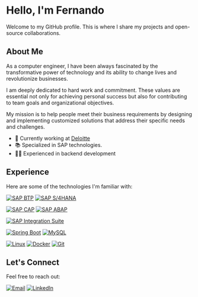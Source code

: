 # Hello, I'm Fernando

Welcome to my GitHub profile. This is where I share my projects and open-source collaborations.

## About Me

As a computer engineer, I have been always fascinated by the transformative power of technology and its ability to change lives and revolutionize businesses.

I am deeply dedicated to hard work and commitment. These values are essential not only for achieving personal success but also for contributing to team goals and organizational objectives.

My mission is to help people meet their business requirements by designing and implementing customized solutions that address their specific needs and challenges.

- 💼 Currently working at [Deloitte](https://www.deloitte.com/)
- 📚 Specialized in SAP technologies.
- 👨‍💻 Experienced in backend development

## Experience

Here are some of the technologies I'm familiar with:

[![SAP BTP](https://img.shields.io/badge/SAP%20BTP-0FAAFF?style=for-the-badge&logo=sap&logoColor=white)](https://www.sap.com/products/technology-platform/what-is-sap-business-technology-platform.html)
[![SAP S/4HANA](https://img.shields.io/badge/SAP%20S%2F4HANA-0FAAFF?style=for-the-badge&logo=sap&logoColor=white)](https://www.sap.com/products/erp/s4hana.html)

[![SAP CAP](https://img.shields.io/badge/SAP%20CAP-0FAAFF?style=for-the-badge&logo=sap&logoColor=white)](https://www.sap.com/products/technology-platform/developer-tools.html)
[![SAP ABAP](https://img.shields.io/badge/SAP%20ABAP-0FAAFF?style=for-the-badge&logo=sap&logoColor=white)](https://www.sap.com/products/technology-platform/abap.html)

[![SAP Integration Suite](https://img.shields.io/badge/SAP%20Integration%20Suite-0FAAFF?style=for-the-badge&logo=sap&logoColor=white)](https://www.sap.com/products/technology-platform/integration-suite.html)

[![Spring Boot](https://img.shields.io/badge/Spring%20Boot-6DB33F?style=for-the-badge&logo=spring&logoColor=white)](https://spring.io/projects/spring-boot)
[![MySQL](https://img.shields.io/badge/MySQL-4479A1?style=for-the-badge&logo=mysql&logoColor=white)](https://www.mysql.com/)

[![Linux](https://img.shields.io/badge/Linux-FCC624?style=for-the-badge&logo=linux&logoColor=black)](https://www.linux.org/)
[![Docker](https://img.shields.io/badge/Docker-384d54?style=for-the-badge&logo=Docker&logoColor=0db7ed)](https://www.docker.com/)
[![Git](https://img.shields.io/badge/Git-F05032?style=for-the-badge&logo=git&logoColor=white)](https://git-scm.com/)

## Let's Connect

Feel free to reach out:

[![Email](https://img.shields.io/badge/Email-D14836?style=for-the-badge&logo=gmail&logoColor=white)](mailto:RBFernando99@gmail.com)
[![LinkedIn](https://img.shields.io/badge/LinkedIn-0A66C2?style=for-the-badge&logo=linkedin&logoColor=white)](https://www.linkedin.com/in/RBFernando99/)
